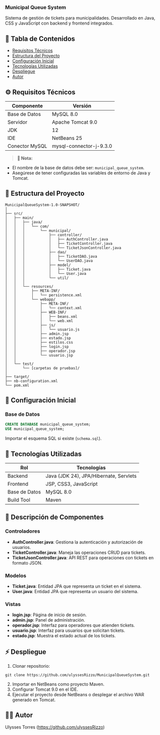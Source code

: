 ### Municipal Queue System

Sistema de gestión de tickets para municipalidades. Desarrollado en Java, CSS y JavaScript con backend y frontend integrados.

## 📌 Tabla de Contenidos

- [Requisitos Técnicos](#-requisitos-técnicos)
- [Estructura del Proyecto](#-estructura-del-proyecto)
- [Configuración Inicial](#-configuración-inicial)
- [Tecnologías Utilizadas](#-tecnologías-utilizadas)
- [Despliegue](#-despliegue)
- [Autor](#-autor)


## ⚙️ Requisitos Técnicos

| Componente | Versión
|-----|-----
| Base de Datos | MySQL 8.0
| Servidor | Apache Tomcat 9.0
| JDK | 12
| IDE | NetBeans 25
| Conector MySQL | mysql-connector-j-9.3.0


> **📌 Nota:**

- El nombre de la base de datos debe ser: `municipal_queue_system`.
- Asegúrese de tener configuradas las variables de entorno de Java y Tomcat.




## 📂 Estructura del Proyecto

```plaintext
MunicipalQueueSystem-1.0-SNAPSHOT/
│
├── src/
│   ├── main/
│   │   ├── java/
│   │   │   └── com/
│   │   │       └── municipal/
│   │   │           ├── controller/
│   │   │           │   ├── AuthController.java
│   │   │           │   ├── TicketController.java
│   │   │           │   └── TicketJsonController.java
│   │   │           ├── dao/
│   │   │           │   ├── TicketDAO.java
│   │   │           │   └── UserDAO.java
│   │   │           ├── model/
│   │   │           │   ├── Ticket.java
│   │   │           │   └── User.java
│   │   │           └── util/
│   │   │
│   │   └── resources/
│   │       ├── META-INF/
│   │       │   └── persistence.xml
│   │       └── webapp/
│   │           ├── META-INF/
│   │           │   └── context.xml
│   │           ├── WEB-INF/
│   │           │   ├── beans.xml
│   │           │   └── web.xml
│   │           ├── js/
│   │           │   └── usuario.js
│   │           ├── admin.jsp
│   │           ├── estado.jsp
│   │           ├── estilos.css
│   │           ├── login.jsp
│   │           ├── operador.jsp
│   │           └── usuario.jsp
│   │
│   └── test/
│       └── [carpetas de pruebas]/
│
├── target/
├── nb-configuration.xml
└── pom.xml
```

## 🔧 Configuración Inicial

### Base de Datos

```sql
CREATE DATABASE municipal_queue_system;
USE municipal_queue_system;
```

Importar el esquema SQL si existe (`schema.sql`).



## 🚀 Tecnologías Utilizadas

| Rol | Tecnologías
|-----|-----
| Backend | Java (JDK 24), JPA/Hibernate, Servlets
| Frontend | JSP, CSS3, JavaScript
| Base de Datos | MySQL 8.0
| Build Tool | Maven


## 📄 Descripción de Componentes

### Controladores

- **AuthController.java**: Gestiona la autenticación y autorización de usuarios.
- **TicketController.java**: Maneja las operaciones CRUD para tickets.
- **TicketJsonController.java**: API REST para operaciones con tickets en formato JSON.


### Modelos

- **Ticket.java**: Entidad JPA que representa un ticket en el sistema.
- **User.java**: Entidad JPA que representa un usuario del sistema.


### Vistas

- **login.jsp**: Página de inicio de sesión.
- **admin.jsp**: Panel de administración.
- **operador.jsp**: Interfaz para operadores que atienden tickets.
- **usuario.jsp**: Interfaz para usuarios que solicitan tickets.
- **estado.jsp**: Muestra el estado actual de los tickets.


## ⚡ Despliegue

1. Clonar repositorio:


```shellscript
git clone https://github.com/ulyssesRizzo/MunicipalQueueSystem.git
```

2. Importar en NetBeans como proyecto Maven.
3. Configurar Tomcat 9.0 en el IDE.
4. Ejecutar el proyecto desde NetBeans o desplegar el archivo WAR generado en Tomcat.


## 👨‍💻 Autor

Ulysses Torres (https://github.com/ulyssesRizzo)

